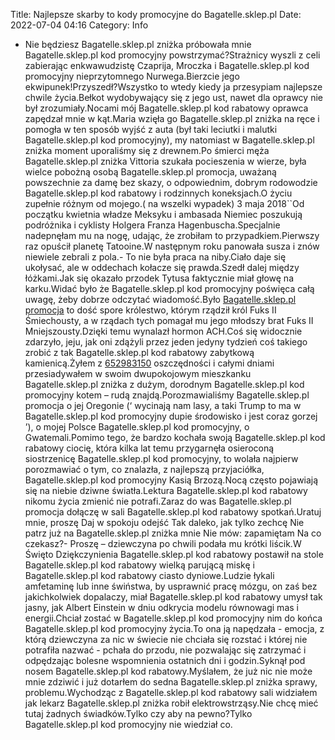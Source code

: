 Title: Najlepsze skarby to kody promocyjne do Bagatelle.sklep.pl
Date: 2022-07-04 04:16
Category: Info

- Nie będziesz Bagatelle.sklep.pl zniżka próbowała mnie Bagatelle.sklep.pl kod promocyjny powstrzymać?Strażnicy wyszli z celi zabierając enkwawudzistę Czaprija, Mroczka i Bagatelle.sklep.pl kod promocyjny nieprzytomnego Nurwega.Bierzcie jego ekwipunek!Przyszedł?Wszystko to wtedy kiedy ja przesypiam najlepsze chwile życia.Bełkot wydobywający się z jego ust, nawet dla oprawcy nie był zrozumiały.Nocami mój Bagatelle.sklep.pl kod rabatowy oprawca zapędzał mnie w kąt.Maria wzięła go Bagatelle.sklep.pl zniżka na ręce i pomogła w ten sposób wyjść z auta (był taki leciutki i malutki Bagatelle.sklep.pl kod promocyjny), my natomiast w Bagatelle.sklep.pl zniżka moment uporaliśmy się z drewnem.Po śmierci męża Bagatelle.sklep.pl zniżka Vittoria szukała pocieszenia w wierze, była wielce pobożną osobą Bagatelle.sklep.pl promocja, uważaną powszechnie za damę bez skazy, o odpowiednim, dobrym rodowodzie Bagatelle.sklep.pl kod rabatowy i rodzinnych koneksjach.O życiu zupełnie różnym od mojego.( na wszelki wypadek) 3 maja 2018``Od początku kwietnia władze Meksyku i ambasada Niemiec poszukują podróżnika i cyklisty Holgera Franza Hagenbuscha.Specjalnie nadepnęłam mu na nogę, udając, że zrobiłam to przypadkiem.Pierwszy raz opuścił planetę Tatooine.W następnym roku panowała susza i znów niewiele zebrali z pola.- To nie była praca na niby.Ciało daje się ukołysać, ale w oddechach kołacze się prawda.Szedł dalej między łóżkami.Jak się okazało przodek Tytusa faktycznie miał głowę na karku.Widać było że Bagatelle.sklep.pl kod promocyjny poświęca całą uwagę, żeby dobrze odczytać wiadomość.Było [Bagatelle.sklep.pl promocja](https://promki.pl/kody-rabatowe/bagatelleskleppl) to dość spore królestwo, którym rządził król Fuks II Śmiechousty, a w rządach tych pomagał mu jego młodszy brat Fuks II Mniejszousty.Dzięki temu wynalazł hormon ACH.Coś się widocznie zdarzyło, jeju, jak oni zdążyli przez jeden jedyny tydzień coś takiego zrobić z tak Bagatelle.sklep.pl kod rabatowy zabytkową kamienicą.Żyłem z [652983150](https://telinfo.co/pl/numer/652983150/) oszczędności i całymi dniami przesiadywałem w swoim dwupokojowym mieszkanku Bagatelle.sklep.pl zniżka z dużym, dorodnym Bagatelle.sklep.pl kod promocyjny kotem – rudą znajdą.Porozmawialiśmy Bagatelle.sklep.pl promocja o jej Oregonie (‘ wycinają nam lasy, a taki Trump to ma w Bagatelle.sklep.pl kod promocyjny dupie środowisko i jest coraz gorzej ’), o mojej Polsce Bagatelle.sklep.pl kod promocyjny, o Gwatemali.Pomimo tego, że bardzo kochała swoją Bagatelle.sklep.pl kod rabatowy ciocię, która kilka lat temu przygarnęła osieroconą siostrzenicę Bagatelle.sklep.pl kod promocyjny, to wolała najpierw porozmawiać o tym, co znalazła, z najlepszą przyjaciółka, Bagatelle.sklep.pl kod promocyjny Kasią Brzozą.Nocą często pojawiają się na niebie dziwne światła.Lektura Bagatelle.sklep.pl kod rabatowy nikomu życia zmienić nie potrafi.Zaraz do was Bagatelle.sklep.pl promocja dołączę w sali Bagatelle.sklep.pl kod rabatowy spotkań.Uratuj mnie, proszę Daj w spokoju odejść Tak daleko, jak tylko zechcę Nie patrz już na Bagatelle.sklep.pl zniżka mnie Nie mów: zapamiętam Na co czekasz?- Proszę – dziewczyna po chwili podała mu krótki liścik.W Święto Dziękczynienia Bagatelle.sklep.pl kod rabatowy postawił na stole Bagatelle.sklep.pl kod rabatowy wielką parującą miskę i Bagatelle.sklep.pl kod rabatowy ciasto dyniowe.Ludzie łykali amfetaminę lub inne świństwa, by usprawnić pracę mózgu, on zaś bez jakichkolwiek dopalaczy, miał Bagatelle.sklep.pl kod rabatowy umysł tak jasny, jak Albert Einstein w dniu odkrycia modelu równowagi mas i energii.Chciał zostać w Bagatelle.sklep.pl kod promocyjny nim do końca Bagatelle.sklep.pl kod promocyjny życia.To ona ją napędzała - emocja, z którą dziewczyna za nic w świecie nie chciała się rozstać i której nie potrafiła nazwać - pchała do przodu, nie pozwalając się zatrzymać i odpędzając bolesne wspomnienia ostatnich dni i godzin.Syknął pod nosem Bagatelle.sklep.pl kod rabatowy.Myślałem, że już nic nie może mnie zdziwić i już dotarłem do sedna Bagatelle.sklep.pl zniżka sprawy, problemu.Wychodząc z Bagatelle.sklep.pl kod rabatowy sali widziałem jak lekarz Bagatelle.sklep.pl zniżka robił elektrowstrząsy.Nie chcę mieć tutaj żadnych świadków.Tylko czy aby na pewno?Tylko Bagatelle.sklep.pl kod promocyjny nie wiedział co.
